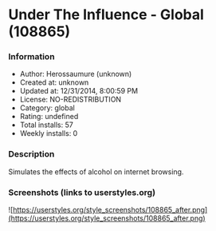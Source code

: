 # Under The Influence - Global (108865)

### Information
- Author: Herossaumure (unknown)
- Created at: unknown
- Updated at: 12/31/2014, 8:00:59 PM
- License: NO-REDISTRIBUTION
- Category: global
- Rating: undefined
- Total installs: 57
- Weekly installs: 0


### Description
Simulates the effects of alcohol on internet browsing.


### Screenshots (links to userstyles.org)
![https://userstyles.org/style_screenshots/108865_after.png](https://userstyles.org/style_screenshots/108865_after.png)



